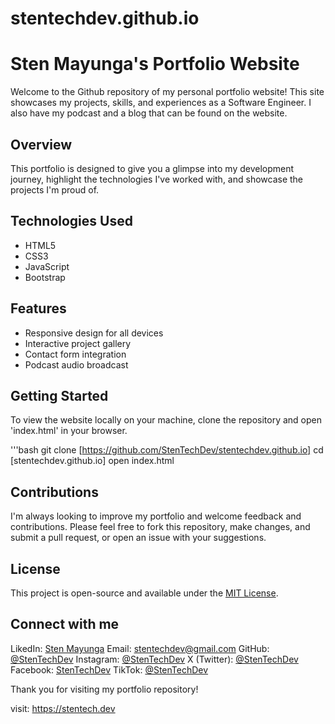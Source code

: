 # stentechdev.github.io

# Sten Mayunga's Portfolio Website
Welcome to the Github repository of my personal portfolio website! This site showcases my projects, skills, and experiences as a Software Engineer. I also have my podcast and a blog that can be found on the website.

## Overview
This portfolio is designed to give you a glimpse into my development journey, highlight the technologies I've worked with, and showcase the projects I'm proud of.

## Technologies Used
- HTML5
- CSS3
- JavaScript
- Bootstrap

## Features
- Responsive design for all devices
- Interactive project gallery
- Contact form integration
- Podcast audio broadcast

## Getting Started
To view the website locally on your machine, clone the repository and open 'index.html' in your browser.

'''bash
git clone [https://github.com/StenTechDev/stentechdev.github.io]
cd [stentechdev.github.io]
open index.html

## Contributions
I'm always looking to improve my portfolio and welcome feedback and contributions. Please feel free to fork this repository, make changes, and submit a pull request, or open an issue with your suggestions.

## License
This project is open-source and available under the [MIT License](https://opensource.org/license/mit/).

## Connect with me
LikedIn: [Sten Mayunga](https://www.linkedin.com/in/stentechdev/)
Email: [stentechdev@gmail.com](mailto:stentechdev@gmail.com)
GitHub: [@StenTechDev](https://github.com/StenTechDev)
Instagram: [@StenTechDev](https://www.instagram.com/stentechdev/)
X (Twitter): [@StenTechDev](https://twitter.com/StenTechDev)
Facebook: [StenTechDev](https://www.facebook.com/StenTechDev)
TikTok: [@StenTechDev](https://www.tiktok.com/@stentechdev)

Thank you for visiting my portfolio repository!

visit: https://stentech.dev